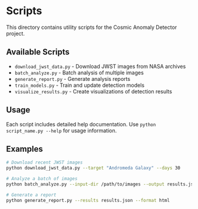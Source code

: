 # Scripts

This directory contains utility scripts for the Cosmic Anomaly Detector project.

## Available Scripts

- `download_jwst_data.py` - Download JWST images from NASA archives
- `batch_analyze.py` - Batch analysis of multiple images
- `generate_report.py` - Generate analysis reports
- `train_models.py` - Train and update detection models
- `visualize_results.py` - Create visualizations of detection results

## Usage

Each script includes detailed help documentation. Use `python script_name.py --help` for usage information.

## Examples

```bash
# Download recent JWST images
python download_jwst_data.py --target "Andromeda Galaxy" --days 30

# Analyze a batch of images
python batch_analyze.py --input-dir /path/to/images --output results.json

# Generate a report
python generate_report.py --results results.json --format html
```
